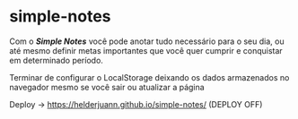 # simple-notes

Com o *<b>Simple Notes</b>* você pode anotar tudo necessário para o seu dia, ou até mesmo definir metas importantes que você quer cumprir e conquistar em determinado período.

Terminar de configurar o LocalStorage deixando os dados armazenados no navegador mesmo se você sair ou atualizar a página

Deploy -> https://helderjuann.github.io/simple-notes/ (DEPLOY OFF)
